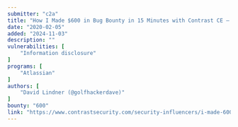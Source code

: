 ```yaml
---
submitter: "c2a"
title: "How I Made $600 in Bug Bounty in 15 Minutes with Contrast CE – CVE- 2019-8442"
date: "2020-02-05"
added: "2024-11-03"
description: ""
vulnerabilities: [
    "Information disclosure"
]
programs: [
    "Atlassian"
]
authors: [
    "David Lindner (@golfhackerdave)"
]
bounty: "600"
link: "https://www.contrastsecurity.com/security-influencers/i-made-600-with-contrast-ce-cve-2019-8442"
---
```




